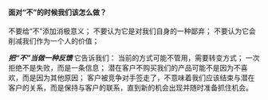 #### 面对“不”的时候我们该怎么做？
不要给“不”添加消极意义；
不要认为它是对我们自身的一种鄙弃；
不要认为它会削减我们作为一个人的价值；

***把“不”当做一种反馈***
它告诉我们：
当前的方式可能不管用，需要转变方式；
一次拒绝不是失败，而是一条信息；
潜在客户不购买我们的产品可能不是因为不喜欢，而是因为其他原因；
客户被竞争对手签走了，不意味着我们应该结束与潜在客户的关系，而是保持与客户的联系，直到新的机会出现并随时准备抓住机会。
